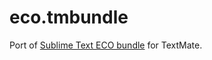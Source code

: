 # eco.tmbundle
Port of [Sublime Text ECO bundle](https://github.com/davidjrice/sublime-eco) for TextMate.
